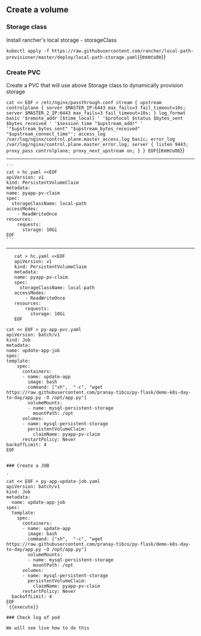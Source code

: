 ## Create a volume 

### Storage class 

Install rancher's local storage - storageClass 

`kubectl apply -f https://raw.githubusercontent.com/rancher/local-path-provisioner/master/deploy/local-path-storage.yaml`{{execute}} 

### Create PVC 

Create a PVC that will use above Storage class to dynamically provision storage 

`
cat << EOF > /etc/nginx/passthrough.conf
stream {
    upstream controlplane {
        server $MASTER_IP:6443 max_fails=3 fail_timeout=10s;
        server $MASTER_2_IP:6443 max_fails=3 fail_timeout=10s;
    }
log_format basic '$remote_addr [$time_local] '
                 '$protocol $status $bytes_sent $bytes_received '
                 '$session_time "$upstream_addr" '
                 '"$upstream_bytes_sent" "$upstream_bytes_received" "$upstream_connect_time"';
    access_log /var/log/nginx/control.plane.master_access.log basic;
    error_log /var/log/nginx/control.plane.master_error.log;
    server {
        listen 9443;
        proxy_pass controlplane;
        proxy_next_upstream on;
    }
}
EOF
`{{execute}}

---

    ```
    cat > hc.yaml <<EOF
    apiVersion: v1
    kind: PersistentVolumeClaim
    metadata:
    name: pyapp-pv-claim
    spec:
      storageClassName: local-path
    accessModes:
        - ReadWriteOnce
    resources:
        requests:
          storage: 10Gi
    EOF
    ```

---

 ```
    cat > hc.yaml <<EOF
    apiVersion: v1
    kind: PersistentVolumeClaim
    metadata:
    name: pyapp-pv-claim
    spec:
      storageClassName: local-path
    accessModes:
        - ReadWriteOnce
    resources:
        requests:
          storage: 10Gi
    EOF
```
    cat << EOF > py-app-pvc.yaml
    apiVersion: batch/v1
    kind: Job
    metadata:
    name: update-app-job
    spec:
    template:
        spec:
          containers:
          - name: update-app
            image: bash
            command: ["sh",  "-c", "wget https://raw.githubusercontent.com/pranay-tibco/py-flask/demo-k8s-day-to-day/app.py -O /opt/app.py"]
            volumeMounts:
            - name: mysql-persistent-storage
              mountPath: /opt
          volumes:
          - name: mysql-persistent-storage
            persistentVolumeClaim:
              claimName: pyapp-pv-claim
          restartPolicy: Never
    backoffLimit: 4
    EOF
``` 

### Create a JOB

`
cat << EOF > py-app-update-job.yaml
apiVersion: batch/v1
kind: Job
metadata:
  name: update-app-job
spec:
  template:
    spec:
      containers:
      - name: update-app
        image: bash
        command: ["sh",  "-c", "wget https://raw.githubusercontent.com/pranay-tibco/py-flask/demo-k8s-day-to-day/app.py -O /opt/app.py"]
        volumeMounts:
        - name: mysql-persistent-storage
          mountPath: /opt
      volumes:
      - name: mysql-persistent-storage
        persistentVolumeClaim:
          claimName: pyapp-pv-claim
      restartPolicy: Never
  backoffLimit: 4
EOF
`{{execute}} 

### Check log of pod 

We will see live how to do this 